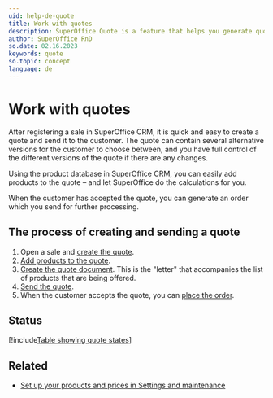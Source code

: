 ```yaml
---
uid: help-de-quote
title: Work with quotes
description: SuperOffice Quote is a feature that helps you generate quotes quickly and accurately – saving you time and minimizing errors.
author: SuperOffice RnD
so.date: 02.16.2023
keywords: quote
so.topic: concept
language: de
---
```


# Work with quotes

After registering a sale in SuperOffice CRM, it is quick and easy to create a quote and send it to the customer. The quote can contain several alternative versions for the customer to choose between, and you have full control of the different versions of the quote if there are any changes.

Using the product database in SuperOffice CRM, you can easily add products to the quote – and let SuperOffice do the calculations for you.

When the customer has accepted the quote, you can generate an order which you send for further processing.

## The process of creating and sending a quote

1. Open a sale and [create the quote][1].
2. [Add products to the quote][2].
3. [Create the quote document][3]. This is the "letter" that accompanies the list of products that are being offered.
4. [Send the quote][4].
5. When the customer accepts the quote, you can [place the order][5].

## <a id="status" />Status

[!include[Table showing quote states](includes/table-quote-states.md)]

## Related

* [Set up your products and prices in Settings and maintenance][2]

<!-- Referenced links -->
[1]: create.md
[2]: add-product.md
[3]: create-quote-document.md
[4]: send.md
[5]: create-order.md

<!-- Referenced images -->

